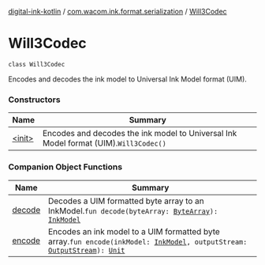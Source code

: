 [digital-ink-kotlin](../../index.md) / [com.wacom.ink.format.serialization](../index.md) / [Will3Codec](./index.md)

# Will3Codec

`class Will3Codec`

Encodes and decodes the ink model to Universal Ink Model format (UIM).

### Constructors

| Name | Summary |
|---|---|
| [&lt;init&gt;](-init-.md) | Encodes and decodes the ink model to Universal Ink Model format (UIM).`Will3Codec()` |

### Companion Object Functions

| Name | Summary |
|---|---|
| [decode](decode.md) | Decodes a UIM formatted byte array to an InkModel.`fun decode(byteArray: `[`ByteArray`](https://kotlinlang.org/api/latest/jvm/stdlib/kotlin/-byte-array/index.html)`): `[`InkModel`](../../com.wacom.ink.format/-ink-model/index.md) |
| [encode](encode.md) | Encodes an ink model to a UIM formatted byte array.`fun encode(inkModel: `[`InkModel`](../../com.wacom.ink.format/-ink-model/index.md)`, outputStream: `[`OutputStream`](https://docs.oracle.com/javase/6/docs/api/java/io/OutputStream.html)`): `[`Unit`](https://kotlinlang.org/api/latest/jvm/stdlib/kotlin/-unit/index.html) |
